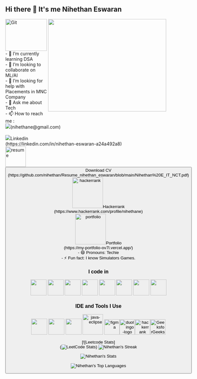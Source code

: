 ## Hi there 👋 It's me Nihethan Eswaran
<img width="130" height="100" src="https://user-images.githubusercontent.com/74038190/212281775-b468df30-4edc-4bf8-a4ee-f52e1aaddc86.gif" alt="Git"/>       

<img align="right" width="370" height="290" src="https://user-images.githubusercontent.com/74038190/212749447-bfb7e725-6987-49d9-ae85-2015e3e7cc41.gif">                                                 
- 🌱 I’m currently learning DSA</br>
- 👯 I’m looking to collaborate on ML/AI</br>
- 🤔 I’m looking for help with Placements in MNC Company</br>
- 💬 Ask me about Tech</br>
- 📫 How to reach me :
<br /> <img src="https://img.shields.io/badge/Gmail-D14836?style=for-the-badge&logo=gmail&logoColor=white"/>(nihethane@gmail.com) <br/><br /><img src="https://img.shields.io/badge/LinkedIn-0077B5?style=for-the-badge&logo=linkedin&logoColor=white" />Linkedin<br/>(https://linkedin.com/in/nihethan-eswaran-a24a492a8)<br/><img width="64" height="64" src="https://img.icons8.com/nolan/64/resume.png" alt="resume"/><button class="btn btn-color-2" onclick="window.open('./assets/nihethan eswaran resume.pdf')">Download CV
   (https://github.com/nihethan/Resume_nihethan_eswaran/blob/main/Nihethan%20E_IT_NCT.pdf)<br /><img width="96" height="96" src="https://img.icons8.com/windows/96/hackerrank.png" alt="hackerrank"/>Hackerrank<br/>
          (https://www.hackerrank.com/profile/nihethane)<br/><img width="96" height="96" src="https://img.icons8.com/nolan/96/portfolio.png" alt="portfolio"/>Portfolio<br/>(https://my-portfolio-ov7l.vercel.app/)
<br/>
- 😄 Pronouns: Techie<br/>
- ⚡ Fun fact: I know Simulators Games.


### I code in
<img height="50" width="50" src="https://img.icons8.com/color/48/000000/python.png" /> <img height="50" width="50" src="https://img.icons8.com/color/48/000000/c-programming.png" /> <img height="50" width="50" src="https://img.icons8.com/color/48/000000/c-plus-plus-logo.png" /> <img height="50" width="50" src="https://img.icons8.com/color/48/000000/java-coffee-cup-logo.png" /> <img height="50" width="50" src="https://img.icons8.com/color/48/000000/html-5.png" /> <img height="50" width="50" src="https://img.icons8.com/color/48/000000/css3.png" />   <img height="50" width="50" src="https://img.icons8.com/color/48/000000/react-native.png"/>
  <img height="50" width="50" src="https://img.icons8.com/color/48/000000/mongodb.png"/>

### IDE and Tools I Use
<img height="50" width="50" src="https://img.icons8.com/color/48/000000/visual-studio-code-2019.png"/> <img height="50" width="50" src="https://img.icons8.com/color/48/000000/pycharm.png"/> <img height="50" width="50" src="https://img.icons8.com/color/50/000000/git.png"/> <img width="64" height="64" src="https://img.icons8.com/nolan/64/java-eclipse.png" alt="java-eclipse"/> <img width="48" height="48" src="https://img.icons8.com/doodle/48/figma.png" alt="figma"/><img width="48" height="48" src="https://img.icons8.com/fluency/48/duolingo-logo.png" alt="duolingo-logo"/><img width="48" height="48" src="https://img.icons8.com/windows/48/hackerrank.png" alt="hackerrank"/><img width="48" height="48" src="https://img.icons8.com/color/48/GeeksforGeeks.png" alt="GeeksforGeeks"/>

[![Leetcode Stats]<br/>(![LeetCode Stats](https://leetcard.jacoblin.cool/Nihethan_Eswaran?theme=dark&font=Marcellus&ext=contest))
![Nihethan's Streak](https://github-readme-streak-stats.herokuapp.com/?user=nihethan&theme=vue-dark&hide_border=false)

![Nihethan's Stats](https://github-readme-stats.vercel.app/api?username=nihethan&theme=vue-dark&show_icons=true&hide_border=false&count_private=true)

![Nihethan's Top Languages](https://github-readme-stats.vercel.app/api/top-langs/?username=nihethan&theme=vue-dark&show_icons=true&hide_border=false&layout=compact)

<!---
nihethan/nihethan is a ✨ special ✨ repository because its `README.md` (this file) appears on your GitHub profile.
You can click the Preview link to take a look at your changes.
--->
